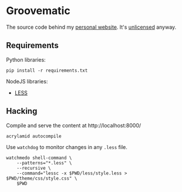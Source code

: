 Groovematic
===========

The source code behind my [personal website](http://groovematic.com/).
It's [unlicensed](http://unlicense.org/) anyway.

Requirements
------------

Python libraries:

    pip install -r requirements.txt

NodeJS libraries:

* [LESS](http://lesscss.org/)

Hacking
-------

Compile and serve the content at http://localhost:8000/

    acrylamid autocompile

Use `watchdog` to monitor changes in any `.less` file.

    watchmedo shell-command \
        --patterns="*.less" \
        --recursive \
        --command="lessc -x $PWD/less/style.less > $PWD/theme/css/style.css" \
        $PWD

